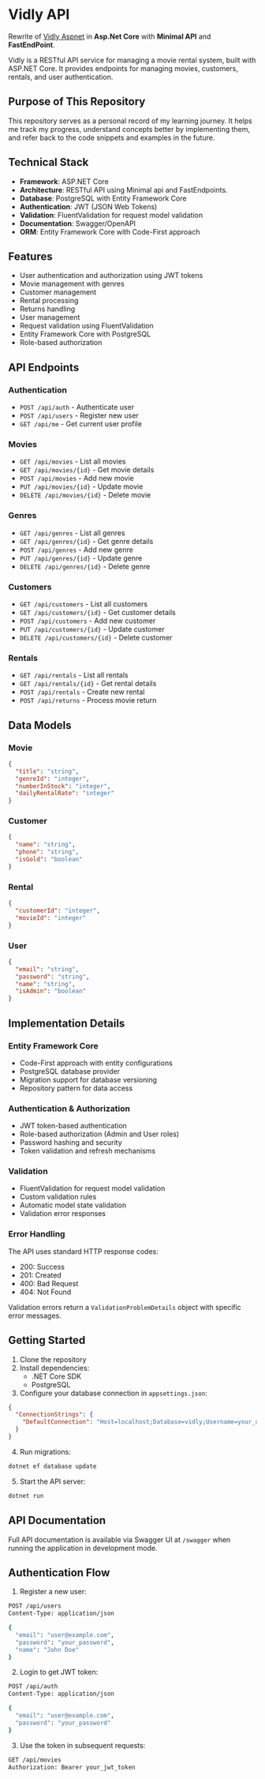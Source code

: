 ﻿# Vidly API

Rewrite of [Vidly Aspnet](https://github.com/nomanaadma/Vidly-Aspnet) in **Asp.Net Core** with **Minimal API** and **FastEndPoint**.

Vidly is a RESTful API service for managing a movie rental system, built with ASP.NET Core. It provides endpoints for managing movies, customers, rentals, and user authentication.


## Purpose of This Repository

This repository serves as a personal record of my learning journey. It helps me track my progress, understand concepts better by implementing them, and refer back to the code snippets and examples in the future.


## Technical Stack

- **Framework**: ASP.NET Core
- **Architecture**: RESTful API using Minimal api and FastEndpoints.
- **Database**: PostgreSQL with Entity Framework Core
- **Authentication**: JWT (JSON Web Tokens)
- **Validation**: FluentValidation for request model validation
- **Documentation**: Swagger/OpenAPI
- **ORM**: Entity Framework Core with Code-First approach

## Features

- User authentication and authorization using JWT tokens
- Movie management with genres
- Customer management
- Rental processing
- Returns handling
- User management
- Request validation using FluentValidation
- Entity Framework Core with PostgreSQL
- Role-based authorization

## API Endpoints

### Authentication
- `POST /api/auth` - Authenticate user
- `POST /api/users` - Register new user
- `GET /api/me` - Get current user profile

### Movies
- `GET /api/movies` - List all movies
- `GET /api/movies/{id}` - Get movie details
- `POST /api/movies` - Add new movie
- `PUT /api/movies/{id}` - Update movie
- `DELETE /api/movies/{id}` - Delete movie

### Genres
- `GET /api/genres` - List all genres
- `GET /api/genres/{id}` - Get genre details
- `POST /api/genres` - Add new genre
- `PUT /api/genres/{id}` - Update genre
- `DELETE /api/genres/{id}` - Delete genre

### Customers
- `GET /api/customers` - List all customers
- `GET /api/customers/{id}` - Get customer details
- `POST /api/customers` - Add new customer
- `PUT /api/customers/{id}` - Update customer
- `DELETE /api/customers/{id}` - Delete customer

### Rentals
- `GET /api/rentals` - List all rentals
- `GET /api/rentals/{id}` - Get rental details
- `POST /api/rentals` - Create new rental
- `POST /api/returns` - Process movie return

## Data Models

### Movie
```json
{
  "title": "string",
  "genreId": "integer",
  "numberInStock": "integer",
  "dailyRentalRate": "integer"
}
```

### Customer
```json
{
  "name": "string",
  "phone": "string",
  "isGold": "boolean"
}
```

### Rental
```json
{
  "customerId": "integer",
  "movieId": "integer"
}
```

### User
```json
{
  "email": "string",
  "password": "string",
  "name": "string",
  "isAdmin": "boolean"
}
```

## Implementation Details

### Entity Framework Core
- Code-First approach with entity configurations
- PostgreSQL database provider
- Migration support for database versioning
- Repository pattern for data access

### Authentication & Authorization
- JWT token-based authentication
- Role-based authorization (Admin and User roles)
- Password hashing and security
- Token validation and refresh mechanisms

### Validation
- FluentValidation for request model validation
- Custom validation rules
- Automatic model state validation
- Validation error responses

### Error Handling
The API uses standard HTTP response codes:
- 200: Success
- 201: Created
- 400: Bad Request
- 404: Not Found

Validation errors return a `ValidationProblemDetails` object with specific error messages.

## Getting Started

1. Clone the repository
2. Install dependencies:
    - .NET Core SDK
    - PostgreSQL
3. Configure your database connection in `appsettings.json`:
```json
{
  "ConnectionStrings": {
    "DefaultConnection": "Host=localhost;Database=vidly;Username=your_username;Password=your_password"
  }
}
```
4. Run migrations:
```bash
dotnet ef database update
```
5. Start the API server:
```bash
dotnet run
```

## API Documentation

Full API documentation is available via Swagger UI at `/swagger` when running the application in development mode.

## Authentication Flow

1. Register a new user:
```bash
POST /api/users
Content-Type: application/json

{
  "email": "user@example.com",
  "password": "your_password",
  "name": "John Doe"
}
```

2. Login to get JWT token:
```bash
POST /api/auth
Content-Type: application/json

{
  "email": "user@example.com",
  "password": "your_password"
}
```

3. Use the token in subsequent requests:
```bash
GET /api/movies
Authorization: Bearer your_jwt_token
```